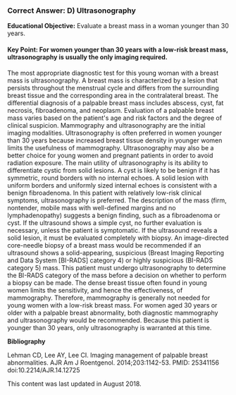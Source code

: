 
### Correct Answer: D) Ultrasonography 

**Educational Objective:** Evaluate a breast mass in a woman younger than 30 years.

#### **Key Point:** For women younger than 30 years with a low-risk breast mass, ultrasonography is usually the only imaging required.

The most appropriate diagnostic test for this young woman with a breast mass is ultrasonography. A breast mass is characterized by a lesion that persists throughout the menstrual cycle and differs from the surrounding breast tissue and the corresponding area in the contralateral breast. The differential diagnosis of a palpable breast mass includes abscess, cyst, fat necrosis, fibroadenoma, and neoplasm. Evaluation of a palpable breast mass varies based on the patient's age and risk factors and the degree of clinical suspicion. Mammography and ultrasonography are the initial imaging modalities. Ultrasonography is often preferred in women younger than 30 years because increased breast tissue density in younger women limits the usefulness of mammography. Ultrasonography may also be a better choice for young women and pregnant patients in order to avoid radiation exposure. The main utility of ultrasonography is its ability to differentiate cystic from solid lesions. A cyst is likely to be benign if it has symmetric, round borders with no internal echoes. A solid lesion with uniform borders and uniformly sized internal echoes is consistent with a benign fibroadenoma. In this patient with relatively low-risk clinical symptoms, ultrasonography is preferred. The description of the mass (firm, nontender, mobile mass with well-defined margins and no lymphadenopathy) suggests a benign finding, such as a fibroadenoma or cyst. If the ultrasound shows a simple cyst, no further evaluation is necessary, unless the patient is symptomatic. If the ultrasound reveals a solid lesion, it must be evaluated completely with biopsy.
An image-directed core-needle biopsy of a breast mass would be recommended if an ultrasound shows a solid-appearing, suspicious (Breast Imaging Reporting and Data System [BI-RADS] category 4) or highly suspicious (BI-RADS category 5) mass. This patient must undergo ultrasonography to determine the BI-RADS category of the mass before a decision on whether to perform a biopsy can be made.
The dense breast tissue often found in young women limits the sensitivity, and hence the effectiveness, of mammography. Therefore, mammography is generally not needed for young women with a low-risk breast mass.
For women aged 30 years or older with a palpable breast abnormality, both diagnostic mammography and ultrasonography would be recommended. Because this patient is younger than 30 years, only ultrasonography is warranted at this time.

**Bibliography**

Lehman CD, Lee AY, Lee CI. Imaging management of palpable breast abnormalities. AJR Am J Roentgenol. 2014;203:1142-53. PMID: 25341156 doi:10.2214/AJR.14.12725

This content was last updated in August 2018.